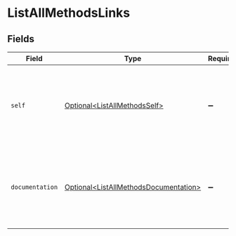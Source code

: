 # ListAllMethodsLinks


## Fields

| Field                                                                                            | Type                                                                                             | Required                                                                                         | Description                                                                                      |
| ------------------------------------------------------------------------------------------------ | ------------------------------------------------------------------------------------------------ | ------------------------------------------------------------------------------------------------ | ------------------------------------------------------------------------------------------------ |
| `self`                                                                                           | [Optional\<ListAllMethodsSelf>](../../models/operations/ListAllMethodsSelf.md)                   | :heavy_minus_sign:                                                                               | In v2 endpoints, URLs are commonly represented as objects with an `href` and `type` field.       |
| `documentation`                                                                                  | [Optional\<ListAllMethodsDocumentation>](../../models/operations/ListAllMethodsDocumentation.md) | :heavy_minus_sign:                                                                               | In v2 endpoints, URLs are commonly represented as objects with an `href` and `type` field.       |